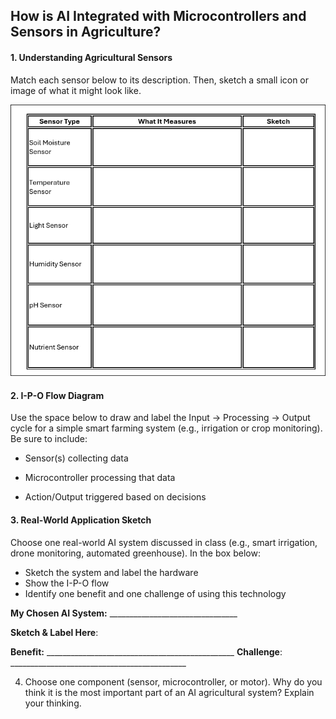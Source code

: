 ## How is AI Integrated with Microcontrollers and Sensors in Agriculture?

#### 1. Understanding Agricultural Sensors
 
Match each sensor below to its description. Then, sketch a small icon or image of what it might look like.

![](../media/ag114.png)

#### 2. I-P-O Flow Diagram

Use the space below to draw and label the Input → Processing → Output cycle for a simple smart farming system (e.g., irrigation or crop monitoring). Be sure to include:

- Sensor(s) collecting data

- Microcontroller processing that data

- Action/Output triggered based on decisions

#### 3. Real-World Application Sketch

Choose one real-world AI system discussed in class (e.g., smart irrigation, drone monitoring, automated greenhouse). In the box below:

- Sketch the system and label the hardware
- Show the I-P-O flow
- Identify one benefit and one challenge of using this technology

**My Chosen AI System:** ________________________________

**Sketch & Label Here**:

**Benefit:** _______________________________________________
**Challenge**: ____________________________________________

4. Choose one component (sensor, microcontroller, or motor). Why do you think it is the most important part of an AI agricultural system? Explain your thinking.

